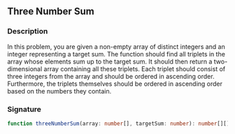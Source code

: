 ## Three Number Sum

### Description

In this problem, you are given a non-empty array of distinct integers and an integer representing a target sum. The function should find all triplets in the array whose elements sum up to the target sum. It should then return a two-dimensional array containing all these triplets. Each triplet should consist of three integers from the array and should be ordered in ascending order. Furthermore, the triplets themselves should be ordered in ascending order based on the numbers they contain.

### Signature

```typescript
function threeNumberSum(array: number[], targetSum: number): number[][];
```
